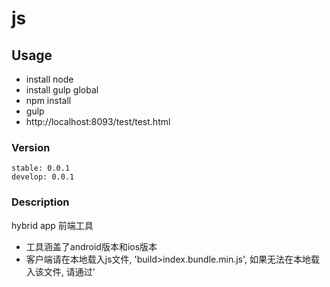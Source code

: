 # js
## Usage
* install node
* install gulp global
* npm install
* gulp
* http://localhost:8093/test/test.html
### Version
	
	stable: 0.0.1
	develop: 0.0.1

### Description
	
hybrid app 前端工具
* 工具涵盖了android版本和ios版本
* 客户端请在本地载入js文件, 'build>index.bundle.min.js', 如果无法在本地载入该文件, 请通过'<script>'标签载入

## How to use


## Example
* ./test/test.html

###javascript
所有方法都是同步调用方式

## License
### [MIT License](https://en.wikipedia.org/wiki/MIT_License)
